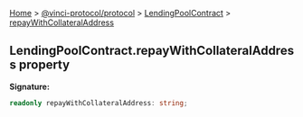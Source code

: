 [Home](./index.md) &gt; [@vinci-protocol/protocol](./protocol.md) &gt; [LendingPoolContract](./protocol.lendingpoolcontract.md) &gt; [repayWithCollateralAddress](./protocol.lendingpoolcontract.repaywithcollateraladdress.md)

## LendingPoolContract.repayWithCollateralAddress property

<b>Signature:</b>

```typescript
readonly repayWithCollateralAddress: string;
```
